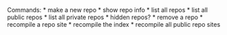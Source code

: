 Commands:
    * make a new repo
    * show repo info
    * list all repos
    * list all public repos
    * list all private repos
    * hidden repos?
    * remove a repo
    * recompile a repo site
    * recompile the index
    * recompile all public repo sites
